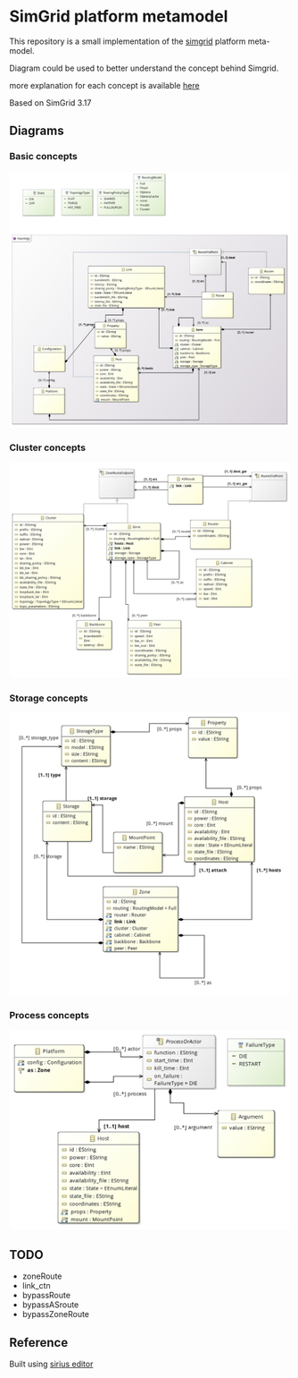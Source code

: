 # SimGrid platform metamodel

This repository is a small implementation of the [simgrid](simgrid.gforge.inria.fr) platform meta-model. 

Diagram could be used to better understand the concept behind Simgrid. 

more explanation for each concept is available [here](http://simgrid.gforge.inria.fr/simgrid/3.17/doc/platform.html)

Based on SimGrid 3.17

## Diagrams

### Basic concepts

![](https://github.com/barais/simgridmetamodel/blob/master/model/simGridMetaModel.jpg?raw=true)

### Cluster concepts

![](https://github.com/barais/simgridmetamodel/blob/master/model/clusterdiagram.jpg?raw=true)

### Storage concepts

![](https://github.com/barais/simgridmetamodel/blob/master/model/storage.jpg?raw=true)

### Process concepts

![](https://github.com/barais/simgridmetamodel/blob/master/model/ProcessAdActor.jpg?raw=true)

## TODO

- zoneRoute
- link_ctn
- bypassRoute
- bypassASroute
- bypassZoneRoute


## Reference
Built using [sirius editor](http://www.eclipse.org/ecoretools/overview.html)
